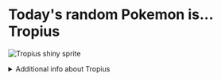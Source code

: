 # Today's random Pokemon is... Tropius

![Tropius shiny sprite](https://raw.githubusercontent.com/PokeAPI/sprites/master/sprites/pokemon/shiny/357.png)

<details>
<summary>Additional info about Tropius</summary>

| srpite type | image |
|------|------|
| back_default | ![Tropius back_default sprite](https://raw.githubusercontent.com/PokeAPI/sprites/master/sprites/pokemon/back/357.png) |
| back_shiny | ![Tropius back_shiny sprite](https://raw.githubusercontent.com/PokeAPI/sprites/master/sprites/pokemon/back/shiny/357.png) |
| front_default | ![Tropius front_default sprite](https://raw.githubusercontent.com/PokeAPI/sprites/master/sprites/pokemon/357.png) | </details>